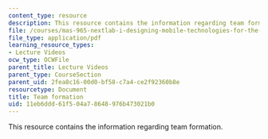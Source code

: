 ```yaml
---
content_type: resource
description: This resource contains the information regarding team formation.
file: /courses/mas-965-nextlab-i-designing-mobile-technologies-for-the-next-billion-users-fall-2008/11eb6ddd61f504a78648976b473021b0_MITMAS_965F08_Lec03_team.pdf
file_type: application/pdf
learning_resource_types:
- Lecture Videos
ocw_type: OCWFile
parent_title: Lecture Videos
parent_type: CourseSection
parent_uid: 2fea8c16-00d0-bf58-c7a4-ce2f92360b8e
resourcetype: Document
title: Team formation
uid: 11eb6ddd-61f5-04a7-8648-976b473021b0
---
```

This resource contains the information regarding team formation.

